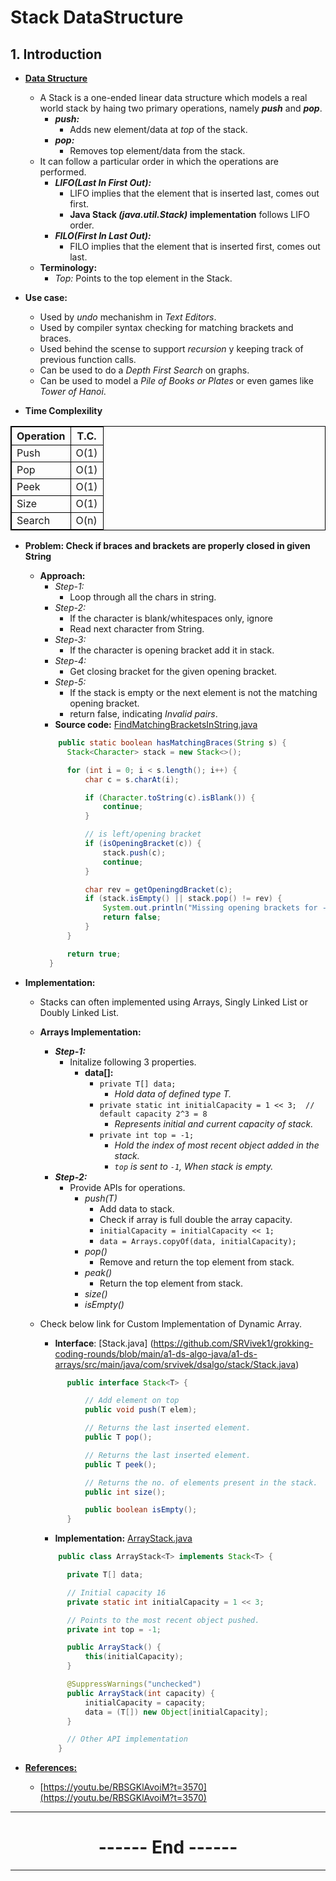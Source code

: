 # Stack DataStructure
## 1. Introduction

- **<ins>Data Structure</ins>**
  - A Stack is a one-ended linear data structure which models a real world stack by haing two primary operations, namely ***push*** and ***pop***.
    - ***push:***
      - Adds new element/data at *top* of the stack.
    - ***pop:***
      - Removes top element/data from the stack.
  - It can follow a particular order in which the operations are performed. 
    - ***LIFO(Last In First Out):***
      - LIFO implies that the element that is inserted last, comes out first.
      - **Java Stack *(java.util.Stack)* implementation** follows LIFO order.
    - ***FILO(First In Last Out):***
      - FILO implies that the element that is inserted first, comes out last.
  - **Terminology:**
    - *Top:* Points to the top element in the Stack.
- **Use case:**
  - Used by *undo* mechanishm in *Text Editors*.
  - Used by compiler syntax checking for matching brackets and braces.
  - Used behind the scense to support *recursion* y keeping track of previous function calls.
  - Can be used to do a *Depth First Search* on graphs.
  - Can be used to model a *Pile of Books or Plates* or even games like *Tower of Hanoi*.

- **Time Complexility**
 
| Operation  | T.C.  |
| ---------  | ----- |
| Push       | O(1)  |
| Pop        | O(1)  |
| Peek       | O(1)  |
| Size       | O(1)  |
| Search     | O(n)  |

- **Problem: Check if braces and brackets are properly closed in given String**
  - **Approach:**
    - *Step-1:* 
      - Loop through all the chars in string.
    - *Step-2:*
      - If the character is blank/whitespaces only, ignore
      - Read next character from String.
    - *Step-3:*
      - If the character is opening bracket add it in stack.
    - *Step-4:*
      - Get closing bracket for the given opening bracket.
    - *Step-5:*
      - If the stack is empty or the next element is not the matching opening bracket. 
      - return false, indicating *Invalid pairs*.
    - **Source code:** [FindMatchingBracketsInString.java](https://github.com/SRVivek1/grokking-coding-rounds/blob/main/a1-ds-algo-java/a1-ds-arrays/src/main/java/com/srvivek/dsalgo/stack/problems/FindMatchingBracketsInString.java)
    ```java
        public static boolean hasMatchingBraces(String s) {
          Stack<Character> stack = new Stack<>();

          for (int i = 0; i < s.length(); i++) {
              char c = s.charAt(i);

              if (Character.toString(c).isBlank()) {
                  continue;
              }

              // is left/opening bracket
              if (isOpeningBracket(c)) {
                  stack.push(c);
                  continue;
              }

              char rev = getOpeningdBracket(c);
              if (stack.isEmpty() || stack.pop() != rev) {
                  System.out.println("Missing opening brackets for - " + rev);
                  return false;
              }
          }

          return true;
      }
    
    ```
- **Implementation:**
  - Stacks can often implemented using Arrays, Singly Linked List or Doubly Linked List.
  - **Arrays Implementation:**
    - ***Step-1:***
      - Initalize following 3 properties.
        - **data[]:** 
          - `private T[] data;`
            - *Hold data of defined type T.*
          - `private static int initialCapacity = 1 << 3;  // default capacity 2^3 = 8`
            - *Represents initial and current capacity of stack.*
          - `private int top = -1;`
            - *Hold the index of most recent object added in the stack.*
            - *`top` is sent to `-1`, When stack is empty.*
    - ***Step-2:***
        - Provide APIs for operations.
          - *push(T)*
            - Add data to stack.
            - Check if array is full double the array capacity.
            - `initialCapacity = initialCapacity << 1;`
            - `data = Arrays.copyOf(data, initialCapacity);`
          - *pop()*
            - Remove and return the top element from stack.
          - *peak()*
            - Return the top element from stack.
          - *size()*
          - *isEmpty()*
    
  - Check below link for Custom Implementation of Dynamic Array.
    - **Interface**: [Stack.java]  (https://github.com/SRVivek1/grokking-coding-rounds/blob/main/a1-ds-algo-java/a1-ds-arrays/src/main/java/com/srvivek/dsalgo/stack/Stack.java)
    ```java
          public interface Stack<T> {

              // Add element on top
              public void push(T elem);

              // Returns the last inserted element.
              public T pop();

              // Returns the last inserted element.
              public T peek();

              // Returns the no. of elements present in the stack.
              public int size();

              public boolean isEmpty();
          }    
    ```
    - **Implementation:** [ArrayStack.java](https://github.com/SRVivek1/grokking-coding-rounds/blob/main/a1-ds-algo-java/a1-ds-arrays/src/main/java/com/srvivek/dsalgo/stack/ArrayStack.java)
    ```java
        public class ArrayStack<T> implements Stack<T> {

          private T[] data;

          // Initial capacity 16
          private static int initialCapacity = 1 << 3;

          // Points to the most recent object pushed.
          private int top = -1;

          public ArrayStack() {
              this(initialCapacity);
          }

          @SuppressWarnings("unchecked")
          public ArrayStack(int capacity) {
              initialCapacity = capacity;
              data = (T[]) new Object[initialCapacity];
          }

          // Other API implementation
        }
    ```

- **<ins>References:</ins>**
  - [https://youtu.be/RBSGKlAvoiM?t=3570](https://youtu.be/RBSGKlAvoiM?t=3570)
---
<center>
<h1> ------ End ------ </h1>
</center>

---
<!-- HTML styling -->
<style>
table, th, td {
  border: 1px solid black;
  border-collapse: collapse;
}
</style>